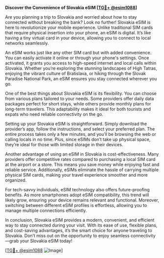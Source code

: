 **Discover the Convenience of Slovakia eSIM [[TG💪+ @esim1088](https://t.me/s/esim1088)]**

Are you planning a trip to Slovakia and worried about how to stay connected without breaking the bank? Look no further! Slovakia eSIM is here to revolutionize your mobile experience. Unlike traditional SIM cards that require physical insertion into your phone, an eSIM is digital. It’s like having a tiny virtual card in your device, allowing you to connect to local networks seamlessly.

An eSIM works just like any other SIM card but with added convenience. You can easily activate it online or through your phone's settings. Once activated, it grants you access to high-speed internet and local calls within Slovakia. Whether you’re exploring the stunning landscapes of High Tatras, enjoying the vibrant culture of Bratislava, or hiking through the Slovak Paradise National Park, an eSIM ensures you stay connected wherever you go.

One of the best things about Slovakia eSIM is its flexibility. You can choose from various plans tailored to your needs. Some providers offer daily data packages perfect for short stays, while others provide monthly plans for long-term travelers. This adaptability makes it ideal for both tourists and expats who need reliable connectivity on the go.

Setting up your Slovakia eSIM is straightforward. Simply download the provider’s app, follow the instructions, and select your preferred plan. The entire process takes only a few minutes, and you’ll be browsing the web or calling locals in no time. Plus, since eSIMs don’t take up physical space, they’re ideal for those with limited storage in their devices.

Another advantage of using an eSIM in Slovakia is cost-effectiveness. Many providers offer competitive rates compared to purchasing a local SIM card at the airport or a store. This means you save money while enjoying fast and reliable service. Additionally, eSIMs eliminate the hassle of carrying multiple physical SIM cards, making your travel experience smoother and more organized.

For tech-savvy individuals, eSIM technology also offers future-proofing benefits. As more smartphones adopt eSIM compatibility, this trend will likely grow, ensuring your device remains relevant and functional. Moreover, switching between different eSIM profiles is effortless, allowing you to manage multiple connections efficiently.

In conclusion, Slovakia eSIM provides a modern, convenient, and efficient way to stay connected during your visit. With its ease of use, flexible plans, and cost-saving advantages, it’s the smart choice for anyone traveling to Slovakia. Don’t miss out on the opportunity to enjoy seamless connectivity—grab your Slovakia eSIM today!

[[TG💪+ @esim1088](https://t.me/s/esim1088) ![Image](https://i.postimg.cc/Y0z9fWf4/image.png)]